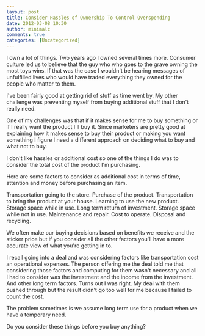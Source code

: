 ```yaml
---
layout: post
title: Consider Hassles of Ownership To Control Overspending
date: 2012-03-08 10:30
author: minimalc
comments: true
categories: [Uncategorized]
---
```

I own a lot of things. Two years ago I owned several times more. Consumer culture led us to believe that the guy who who goes to the grave owning the most toys wins. If that was the case I wouldn't be hearing messages of unfulfilled lives who would have traded everything they owned for the people who matter to them. 

I've been fairly good at getting rid of stuff as time went by. My other challenge was preventing myself from buying additional stuff that I don't really need. 

One of my challenges was that if it makes sense for me to buy something or if I really want the product I'll buy it. Since marketers are pretty good at explaining how it makes sense to buy their product or making you want something I figure I need a different approach on deciding what to buy and what not to buy. 

I don't like hassles or additional cost so one of the things I do was to consider the total cost of the product I'm purchasing.

Here are some factors to consider as additional cost in terms of time, attention and money before purchasing an item. 

Transportation going to the store. 
Purchase of the product. 
Transportation to bring the product at your house. 
Learning to use the new product. 
Storage space while in use. 
Long term return of investment. 
Storage space while not in use. 
Maintenance and repair. 
Cost to operate. 
Disposal and recycling. 

We often make our buying decisions based on benefits we receive and the sticker price but if you consider all the other factors you'll have a more accurate view of what you're getting in to. 

I recall going into a deal and was considering factors like transportation cost an operational expenses. The person offering me the deal told me that considering those factors and computing for them wasn't necessary and all I had to consider was the investment and the income from the investment. And other long term factors.  Turns out I was right. My deal with them pushed through but the result didn't go too well for me because I failed to count the cost.  

The problem sometimes is we assume  long term use for a product when we have a temporary need. 

Do you consider these things before you buy anything?
